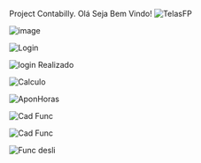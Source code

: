 Project Contabilly.
Olá Seja Bem Vindo!
![TelasFP](https://github.com/CarlosEnglerADS/Projeto-FolhaPG/assets/125681322/fdfb178d-a671-469c-be2c-d999451cfaa3)



![image](https://github.com/CarlosEnglerADS/Projeto-FolhaPG/assets/125681322/236eaba4-62fe-4462-aae9-d0aae1070a31)



![Login](https://github.com/CarlosEnglerADS/Projeto-FolhaPG/assets/125681322/a9d697ed-8cd4-4b60-a008-c76f298beeb6)



![login Realizado](https://github.com/CarlosEnglerADS/Projeto-FolhaPG/assets/125681322/dc50f001-8997-4e7f-bbaf-1b3908cbb72d)



![Calculo](https://github.com/CarlosEnglerADS/Projeto-FolhaPG/assets/125681322/cce98aca-38fd-4a06-a180-e7f301ea03c4)



![AponHoras](https://github.com/CarlosEnglerADS/Projeto-FolhaPG/assets/125681322/71de5b6a-0da0-4fad-80fb-71eeaba72338)



![Cad Func](https://github.com/CarlosEnglerADS/Projeto-FolhaPG/assets/125681322/02dbdd62-05e8-43ee-a3b8-9a6e9a7e052b)


![Cad Func](https://github.com/CarlosEnglerADS/Projeto-FolhaPG/assets/125681322/eaa58faf-8010-462d-81f9-f098d7c9e3a2)


![Func desli](https://github.com/CarlosEnglerADS/Projeto-FolhaPG/assets/125681322/083bdd2b-aa44-4b52-a637-33b4ee5b363a)


